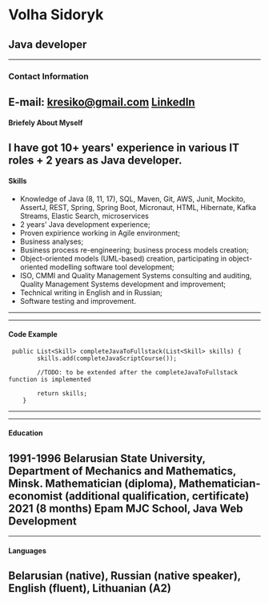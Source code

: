 # Volha Sidoryk



## Java developer



----------------------------------------------------------------------

### Contact Information


E-mail:  kresiko@gmail.com
[LinkedIn](https://www.linkedin.com/in/volha-sidoryk-18a26a90/)
----------------------------------------------------------------------
#### Briefely About Myself


I have got 10+ years' experience in various IT roles  + 2 years as Java developer.
----------------------------------------------------------------------
#### Skills


* Knowledge of Java (8, 11, 17), SQL, Maven, Git, AWS, Junit, Mockito, AssertJ, REST, Spring, Spring Boot, Micronaut, HTML, Hibernate, Kafka Streams, Elastic Search, microservices
* 2 years’ Java development experience;
* Proven expirience working in Agile environment;
* Business analyses;
* Business process re-engineering; business process models creation;
* Object-oriented models (UML-based) creation, participating in object-oriented modelling software tool development;
* ISO, CMMI and Quality Management Systems consulting and auditing, Quality Management Systems development and improvement;
* Technical writing in English and in Russian;
* Software testing and improvement.
-------------------------------------------------------------------------



------------------------------------------------------------------------

#### Code Example



```
 public List<Skill> completeJavaToFullstack(List<Skill> skills) {
        skills.add(completeJavaScriptCourse());

        //TODO: to be extended after the completeJavaToFullstack function is implemented

        return skills;
    }
```
--------------------------------------------------------------------------



-------------------------------------------------------------------------
#### Education



1991-1996 Belarusian State University, Department of Mechanics and Mathematics, Minsk. Mathematician (diploma), Mathematician-economist (additional qualification, certificate) 
2021 (8 months) Epam MJC School, Java Web Development
-------------------------------------------------------------------------


-------------------------------------------------------------------------
#### Languages


Belarusian (native), Russian (native speaker), English (fluent), Lithuanian (A2)
--------------------------------------------------------------------------